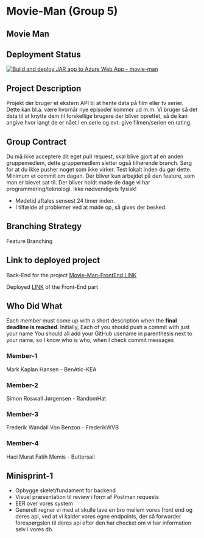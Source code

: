 # Movie-Man (Group 5)

## Movie Man

## Deployment Status
[![Build and deploy JAR app to Azure Web App - movie-man](https://github.com/Buttersail/movie-man/actions/workflows/main_movie-man.yml/badge.svg)](https://github.com/Buttersail/movie-man/actions/workflows/main_movie-man.yml)

## Project Description
Projekt der bruger et ekstern API til at hente data på film eller tv serier. Dette kan bl.a. være hvornår nye episoder kommer ud m.m.
Vi bruger så det data til at knytte dem til forskellige brugere der bliver oprettet, så de kan angive hvor langt de er nået i en serie og evt. give filmen/serien
en rating.

## Group Contract
Du må ikke acceptere dit eget pull request, skal blive gjort af en anden gruppemedlem, dette gruppemedlem sletter også tilhørende branch.
Sørg for at du ikke pusher noget som ikke virker. Test lokalt inden du gør dette.
Minimum et commit om dagen.
Der bliver kun arbejdet på den feature, som man er blevet sat til.
Der bliver holdt møde de dage vi har programmering/teknologi. Ikke nødvendigvis fysisk!
 - Mødetid aftales sensest 24 timer inden.
 - I tilfælde af problemer ved at møde op, så gives der besked.

## Branching Strategy 
Feature Branching

## Link to deployed project
Back-End for the project [Movie-Man-FrontEnd LINK](https://github.com/RandomHat/movie-man-frontend)

Deployed [LINK](https://victorious-mud-0c55f9c03.1.azurestaticapps.net/) of the Front-End part

## Who Did What
Each member must come up with a short description when the **final deadline is reached**.
Initially, Each of you should push a commit with just your name
You should all add your GitHub usename in parenthesis next to your name, so I know who is who, when I check commit messages

### Member-1
Mark Kaplan Hansen - BenAtic-KEA

### Member-2
Simon Roswall Jørgensen - RandomHat

### Member-3
Frederik Wandall Von Benzon - FrederikWVB

### Member-4
Haci Murat Fatih Memis - Buttersail

## Minisprint-1
- Opbygge skelet/fundament for backend 
- Visuel præsentation til review i form af Postman requests 
- EER over vores system 
- Generelt regner vi med at skulle lave en bro mellem vores front end og deres api, ved at vi kalder vores egne endpoints, der så forwarder forespørgslen til deres api efter den har checket om vi har information selv i vores db. 
